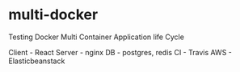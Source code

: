 # multi-docker

Testing Docker Multi Container Application life Cycle

Client - React
Server - nginx
DB - postgres, redis
CI - Travis
AWS - Elasticbeanstack
